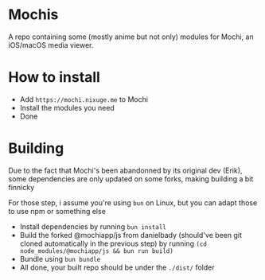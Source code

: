 # Mochis
A repo containing some (mostly anime but not only) modules for Mochi, an iOS/macOS media viewer.

# How to install
- Add `https://mochi.nixuge.me` to Mochi
- Install the modules you need
- Done

# Building
Due to the fact that Mochi's been abandonned by its original dev (Erik), some dependencies are only updated on some forks, making building a bit finnicky

For those step, i assume you're using `bun` on Linux, but you can adapt those to use npm or something else

- Install dependencies by running `bun install`
- Build the forked @mochiapp/js from danielbady (should've been git cloned automatically in the previous step) by running `(cd node_modules/@mochiapp/js && bun run build)`
- Bundle using `bun bundle`
- All done, your built repo should be under the `./dist/` folder